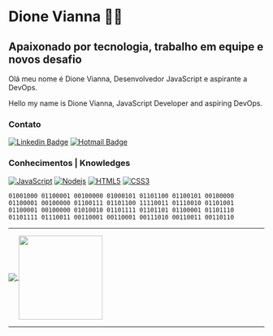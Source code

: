 # Dione Vianna :man_technologist:

## Apaixonado por tecnologia, trabalho em equipe e novos desafio

  Olá meu nome é Dione Vianna, Desenvolvedor JavaScript e aspirante a DevOps.
  
  Hello my name is Dione Vianna, JavaScript Developer and aspiring DevOps.

### Contato

[![Linkedin Badge](https://img.shields.io/badge/-Dione%20Vianna-0078D4?labelColor=52575d&logoWidth=17&style=flat-square&logo=Linkedin&logoColor=white&link=https://www.linkedin.com/in/dione-vianna/)](https://www.linkedin.com/in/dione-vianna/)
[![Hotmail Badge](https://img.shields.io/badge/-DioneG12-0078D4?labelColor=52575d&logoWidth=17&style=flat-square&logo=microsoft-outlook&logoColor=white&link=mailto:dioneg12@hotmail.com)](mailto:dioneg12@hotmail.com)

### Conhecimentos | Knowledges

[![JavaScript](https://img.shields.io/badge/-JavaScript-black?style=flat-square&logo=javascript&link=https://github.com/Dione-Vianna/realmdb)](https://github.com/Dione-Vianna/realmdb)
[![Nodejs](https://img.shields.io/badge/-Nodejs-black?style=flat-square&logo=Node.js&link=https://github.com/Dione-Vianna/nestjs-typeorm/)](https://github.com/Dione-Vianna/nestjs-typeorm/)
[![HTML5](https://img.shields.io/badge/-HTML5-E34F26?style=flat-square&logo=html5&logoColor=white&link=https://github.com/Dione-Vianna/Doe/)](https://github.com/Dione-Vianna/Doe/)
[![CSS3](https://img.shields.io/badge/-CSS3-1572B6?style=flat-square&logo=css3&link=https://github.com/Dione-Vianna/Doe/)](https://github.com/Dione-Vianna/Doe/)

```
01001000 01100001 00100000 01000101 01101100 01100101 00100000 
01100001 00100000 01100111 01101100 11110011 01110010 01101001 
01100001 00100000 01010010 01101111 01101101 01100001 01101110 
01101111 01110011 00110001 00110001 00111010 00110011 00110110 
```
---

<p>
  <a href="https://github.com/dione-vianna/github-readme-stats">
    <img
      align="center"
      src="https://github-readme-stats.vercel.app/api/top-langs/?username=dione-vianna&layout=compact&theme=radical"
    />
  </a>
  <a href="https://github.com/dione-vianna/github-readme-stats">
    <img
      align="center"
      height="165"
      src="https://github-readme-stats.vercel.app/api?username=dione-vianna&layout=compact&theme=radical"
    />
  </a>
</p>

---
